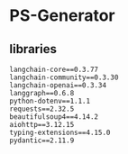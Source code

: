 # PS-Generator

## libraries

```requirements
langchain-core==0.3.77
langchain-community==0.3.30
langchain-openai==0.3.34
langgraph==0.6.8
python-dotenv==1.1.1
requests==2.32.5
beautifulsoup4==4.14.2
aiohttp==3.12.15
typing-extensions==4.15.0
pydantic==2.11.9
```
